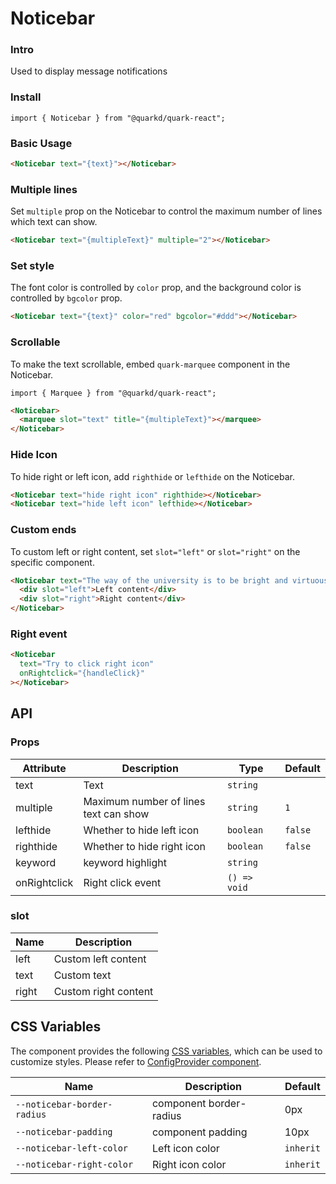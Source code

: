 # Noticebar

### Intro

Used to display message notifications

### Install

```tsx
import { Noticebar } from "@quarkd/quark-react";
```

### Basic Usage

```html
<Noticebar text="{text}"></Noticebar>
```

### Multiple lines

Set `multiple` prop on the Noticebar to control the maximum number of lines which text can show.

```html
<Noticebar text="{multipleText}" multiple="2"></Noticebar>
```

### Set style

The font color is controlled by `color` prop, and the background color is controlled by `bgcolor` prop.

```html
<Noticebar text="{text}" color="red" bgcolor="#ddd"></Noticebar>
```

### Scrollable

To make the text scrollable, embed `quark-marquee` component in the Noticebar.

```tsx
import { Marquee } from "@quarkd/quark-react";
```

```html
<Noticebar>
  <marquee slot="text" title="{multipleText}"></marquee>
</Noticebar>
```

### Hide Icon

To hide right or left icon, add `righthide` or `lefthide` on the Noticebar.

```html
<Noticebar text="hide right icon" righthide></Noticebar>
<Noticebar text="hide left icon" lefthide></Noticebar>
```

### Custom ends

To custom left or right content, set `slot="left"` or `slot="right"` on the specific component.

```html
<Noticebar text="The way of the university is to be bright and virtuous.">
  <div slot="left">Left content</div>
  <div slot="right">Right content</div>
</Noticebar>
```

### Right event

```html
<Noticebar
  text="Try to click right icon"
  onRightclick="{handleClick}"
></Noticebar>
```

## API

### Props

| Attribute    | Description                           | Type          | Default |
| ------------ | ------------------------------------- | ------------- | ------- |
| text         | Text                                  | `string`      |
| multiple     | Maximum number of lines text can show | `string`      | `1`     |
| lefthide     | Whether to hide left icon             | `boolean`     | `false` |
| righthide    | Whether to hide right icon            | `boolean `    | `false` |
| keyword      | keyword highlight                     | `string`      |         |
| onRightclick | Right click event                     | `() => void ` |         |

### slot

| Name  | Description          |
| ----- | -------------------- |
| left  | Custom left content  |
| text  | Custom text          |
| right | Custom right content |

## CSS Variables

The component provides the following [CSS variables](https://developer.mozilla.org/zh-CN/docs/Web/CSS/Using_CSS_custom_properties), which can be used to customize styles. Please refer to [ConfigProvider component](#/zh-CN/guide/theme).

| Name                      | Description      | Default   |
| ------------------------- | ---------------- | --------- |
| `--noticebar-border-radius`  | component border-radius |  0px  |
| `--noticebar-padding`  | component padding |  10px  |
| `--noticebar-left-color`  | Left icon color  | `inherit` |
| `--noticebar-right-color` | Right icon color | `inherit` |
